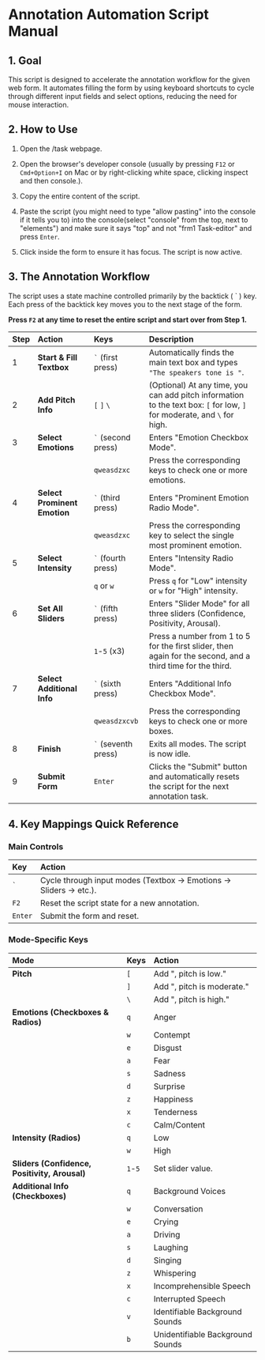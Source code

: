 # Annotation Automation Script Manual

## 1. Goal

This script is designed to accelerate the annotation workflow for the given web form. It automates filling the form by using keyboard shortcuts to cycle through different input fields and select options, reducing the need for mouse interaction.

## 2. How to Use

1.  Open the /task webpage.
2.  Open the browser's developer console (usually by pressing `F12` or `Cmd+Option+I` on Mac or by right-clicking white space, clicking inspect and then console.).
3.  Copy the entire content of the script.
4.  Paste the script (you might need to type "allow pasting" into the console if it tells you to) into the console(select "console" from the top, next to "elements") and make sure it says "top" and not "frm1 Task-editor" and press `Enter`.

5.  Click inside the form to ensure it has focus. The script is now active.

## 3. The Annotation Workflow

The script uses a state machine controlled primarily by the backtick ( ` ) key. Each press of the backtick key moves you to the next stage of the form.

**Press `F2` at any time to reset the entire script and start over from Step 1.**

| Step | Action | Keys | Description |
| :--- | :--- | :--- | :--- |
| 1 | **Start & Fill Textbox** | `` ` `` (first press) | Automatically finds the main text box and types `"The speakers tone is "`. |
| 2 | **Add Pitch Info** | `[` `]` `\` | (Optional) At any time, you can add pitch information to the text box: `[` for low, `]` for moderate, and `\` for high. |
| 3 | **Select Emotions** | `` ` `` (second press) | Enters "Emotion Checkbox Mode". |
| | | `qweasdzxc` | Press the corresponding keys to check one or more emotions. |
| 4 | **Select Prominent Emotion** | `` ` `` (third press) | Enters "Prominent Emotion Radio Mode". |
| | | `qweasdzxc` | Press the corresponding key to select the single most prominent emotion. |
| 5 | **Select Intensity** | `` ` `` (fourth press) | Enters "Intensity Radio Mode". |
| | | `q` or `w` | Press `q` for "Low" intensity or `w` for "High" intensity. |
| 6 | **Set All Sliders** | `` ` `` (fifth press) | Enters "Slider Mode" for all three sliders (Confidence, Positivity, Arousal). |
| | | `1`-`5` (x3) | Press a number from 1 to 5 for the first slider, then again for the second, and a third time for the third. |
| 7 | **Select Additional Info** | `` ` `` (sixth press) | Enters "Additional Info Checkbox Mode". |
| | | `qweasdzxcvb` | Press the corresponding keys to check one or more boxes. |
| 8 | **Finish** | `` ` `` (seventh press) | Exits all modes. The script is now idle. |
| 9 | **Submit Form** | `Enter` | Clicks the "Submit" button and automatically resets the script for the next annotation task. |

## 4. Key Mappings Quick Reference

### Main Controls
| Key | Action |
| :--- | :--- |
| `` ` `` | Cycle through input modes (Textbox -> Emotions -> Sliders -> etc.). |
| `F2` | Reset the script state for a new annotation. |
| `Enter` | Submit the form and reset. |

### Mode-Specific Keys

| Mode | Keys | Action |
| :--- | :--- | :--- |
| **Pitch** | `[` | Add ", pitch is low." |
| | `]` | Add ", pitch is moderate." |
| | `\` | Add ", pitch is high." |
| **Emotions (Checkboxes & Radios)** | `q` | Anger |
| | `w` | Contempt |
| | `e` | Disgust |
| | `a` | Fear |
| | `s` | Sadness |
| | `d` | Surprise |
| | `z` | Happiness |
| | `x` | Tenderness |
| | `c` | Calm/Content |
| **Intensity (Radios)** | `q` | Low |
| | `w` | High |
| **Sliders (Confidence, Positivity, Arousal)** | `1`-`5` | Set slider value. |
| **Additional Info (Checkboxes)** | `q` | Background Voices |
| | `w` | Conversation |
| | `e` | Crying |
| | `a` | Driving |
| | `s` | Laughing |
| | `d` | Singing |
| | `z` | Whispering |
| | `x` | Incomprehensible Speech |
| | `c` | Interrupted Speech |
| | `v` | Identifiable Background Sounds |
| | `b` | Unidentifiable Background Sounds |
